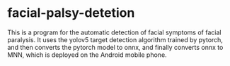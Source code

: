 # facial-palsy-detetion
 This is a program for the automatic detection of facial symptoms of facial paralysis. It uses the yolov5 target detection algorithm trained by pytorch, and then converts the pytorch model to onnx, and finally converts onnx to MNN, which is deployed on the Android mobile phone. 
